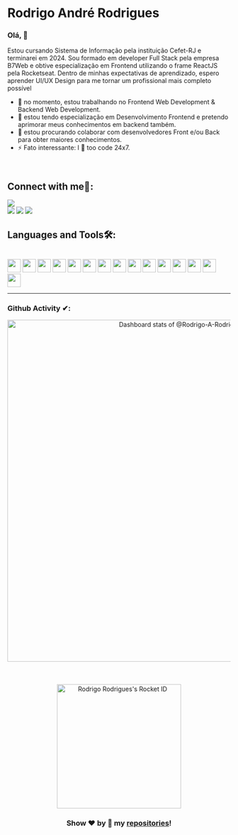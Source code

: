 # Rodrigo André Rodrigues

### Olá, 👊
Estou cursando Sistema de Informação pela instituição Cefet-RJ e terminarei em 2024.
Sou formado em developer Full Stack pela empresa B7Web e obtive especialização em Frontend utilizando o frame ReactJS pela Rocketseat.
Dentro de minhas expectativas de aprendizado, espero aprender UI/UX Design para me tornar um profissional mais completo possível


-	🔭 no momento, estou trabalhando no Frontend Web Development & Backend Web Development.
-	🌱 estou tendo especialização em Desenvolvimento Frontend e pretendo aprimorar meus conhecimentos em backend também.
-	👯 estou procurando colaborar com desenvolvedores Front e/ou Back para obter maiores conhecimentos.
-	⚡ Fato interessante: I 💖 too code 24x7.


<br/>


## Connect with me🤝: 
 
[<img src="https://img.shields.io/badge/GitHub-100000?style=for-the-badge&logo=github&logoColor=white" />](https://github.com/Rodrigo-A-Rodrigues)  
[<img src="https://img.shields.io/badge/LinkedIn-0077B5?style=for-the-badge&logo=linkedin&logoColor=white" />](https://www.linkedin.com/in/rodrigo-rodrigues-93239a175/) 
[<img src="https://img.shields.io/badge/Instagram-E4405F?style=for-the-badge&logo=instagram&logoColor=white" />](https://www.instagram.com/rodrigo.easyweb/) 
[<img src="https://img.shields.io/badge/Facebook-1877F2?style=for-the-badge&logo=facebook&logoColor=white" />](https://www.facebook.com/easyweb.rodrigo)
<br/>




## Languages and Tools🛠:
<br/>
<code><img height="30" src="https://img.shields.io/badge/HTML5-E34F26?style=for-the-badge&logo=html5&logoColor=white"></code>
<code><img height="30" src="https://img.shields.io/badge/CSS3-1572B6?style=for-the-badge&logo=css3&logoColor=white"></code>
<code><img height="30" src="https://img.shields.io/badge/JavaScript-F7DF1E?style=for-the-badge&logo=javascript&logoColor=black"></code>
<code><img height="30" src="https://img.shields.io/badge/TypeScript-007ACC?style=for-the-badge&logo=typescript&logoColor=white"></code>
<code><img height="30" src="https://img.shields.io/badge/MongoDB-4EA94B?style=for-the-badge&logo=mongodb&logoColor=white"></code> 
<code><img height="30" src="https://img.shields.io/badge/Node.js-43853D?style=for-the-badge&logo=node-dot-js&logoColor=white"></code>
<code><img height="30" src="https://img.shields.io/badge/React-20232A?style=for-the-badge&logo=react&logoColor=61DAFB"></code>
<code><img height="30" src="https://img.shields.io/badge/Vue.js-35495E?style=for-the-badge&logo=vue-dot-js&logoColor=4FC08D"></code>
<code><img height="30" src="https://img.shields.io/badge/Tailwind_CSS-38B2AC?style=for-the-badge&logo=tailwind-css&logoColor=white"></code>
<code><img height="30" src="https://img.shields.io/badge/Chakra--UI-319795?style=for-the-badge&logo=chakra-ui&logoColor=white"></code>
<code><img height="30" src="https://img.shields.io/badge/Docker-2CA5E0?style=for-the-badge&logo=docker&logoColor=white"></code>
<code><img height="30" src="https://img.shields.io/badge/next.js-000000?style=for-the-badge&logo=next-dot-js&logoColor=white"></code>
<code><img height="30" src="https://img.shields.io/badge/Git-F05032?style=for-the-badge&logo=git&logoColor=white"></code>
<code><img height="30" src="https://img.shields.io/badge/Heroku-430098?style=for-the-badge&logo=heroku&logoColor=white"></code>
<code><img height="30" src="https://upload.wikimedia.org/wikipedia/commons/thumb/9/9a/Visual_Studio_Code_1.35_icon.svg/1024px-Visual_Studio_Code_1.35_icon.svg.png"></code>

---

### Github Activity ✔:
<div align="center">
  <a href="https://next.ossinsight.io/widgets/official/compose-user-dashboard-stats?user_id=2120155" target="_blank" style="display: block" align="center">
   <picture>
     <source media="(prefers-color-scheme: dark)" srcset="https://next.ossinsight.io/widgets/official/compose-user-dashboard-stats/thumbnail.png?user_id=72458690&image_size=auto&color_scheme=dark" width="771" height="auto">
     <img alt="Dashboard stats of @Rodrigo-A-Rodrigues" src="https://next.ossinsight.io/widgets/official/compose-user-dashboard-stats/thumbnail.png?user_id=72458690&image_size=auto&color_scheme=light" width="771" height="auto">
   </picture>
  </a>
</div>

<br/>
<br/>
<br/>

<div align="center">
  <a href="https://app.rocketseat.com.br/me/rodrigo-andre-rodrigues-1579623552"><img src="https://app.rocketseat.com.br/api/rocketid/share?slug=rodrigo-andre-rodrigues-1579623552&type=card" width="280" alt="Rodrigo Rodrigues's Rocket ID"/></a>
  
 
 ### Show ❤️ by 🌟 my [repositories](https://github.com/Rodrigo-A-Rodrigues?tab=repositories)!
</div>
  



